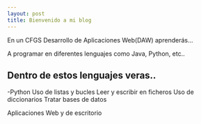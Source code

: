 ```yaml
---
layout: post
title: Bienvenido a mi blog
---
```

En un CFGS Desarrollo de Aplicaciones Web(DAW) aprenderás...

A programar en diferentes lenguajes como Java, Python, etc..

## Dentro de estos lenguajes veras..
-Python
Uso de listas y bucles
Leer y escribir en ficheros
Uso de diccionarios
Tratar bases de datos

Aplicaciones Web y de escritorio





